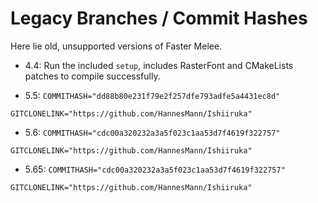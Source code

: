 # Legacy Branches / Commit Hashes

Here lie old, unsupported versions of Faster Melee.

* 4.4: Run the included `setup`, includes RasterFont and CMakeLists patches to compile successfully.

* 5.5: 
`COMMITHASH="dd88b80e231f79e2f257dfe793adfe5a4431ec8d"`

`GITCLONELINK="https://github.com/HannesMann/Ishiiruka"`

* 5.6: `COMMITHASH="cdc00a320232a3a5f023c1aa53d7f4619f322757"`

`GITCLONELINK="https://github.com/HannesMann/Ishiiruka"`

* 5.65: `COMMITHASH="cdc00a320232a3a5f023c1aa53d7f4619f322757"`

`GITCLONELINK="https://github.com/HannesMann/Ishiiruka"`
